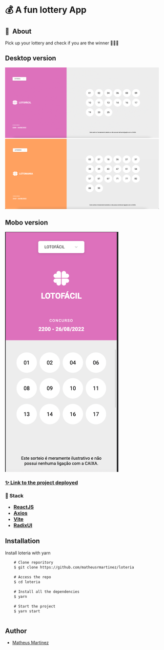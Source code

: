 # 💰 A fun lottery App

## 🔖&nbsp; About 

Pick up your lottery and check if you are the winner 🤑🤑🤑

## Desktop version
<img src=public/facil-desktop.png>
<img src=public/loto-desktop.png>

## Mobo version
<img src=public/facil-mobo.png>


<h3 align="left">
    <a href="https://loteria-nine.vercel.app//">✨ Link to the project deployed</a>
<h3>

🚀 Stack

- [ReactJS](https://reactjs.org/)
- [Axios](https://axios-http.com/docs/intro)
- [Vite](https://vitejs.dev/)
- [RadixUI](https://www.radix-ui.com/)


## Installation

Install loteria with yarn

```
    # Clone reporitory
    $ git clone https://github.com/matheusrmartinez/loteria

    # Access the repo
    $ cd loteria
    
    # Install all the dependencies
    $ yarn
    
    # Start the project
    $ yarn start
    
```
    

## Author

- [Matheus Martinez](https://www.github.com/matheusrmartinez)
